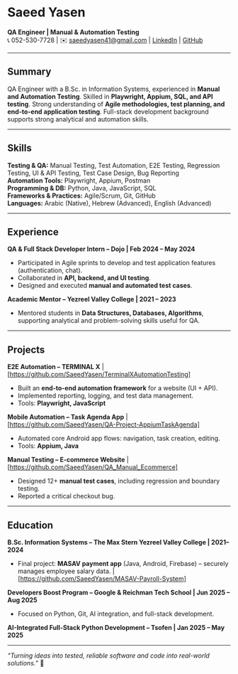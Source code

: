 # Saeed Yasen

**QA Engineer | Manual & Automation Testing**  
📞 052-530-7728 | ✉️ saeedyasen41@gmail.com | [LinkedIn](https://www.linkedin.com/in/saeed-yasen/) | [GitHub](https://github.com/SaeedYasen)

---

## Summary
QA Engineer with a B.Sc. in Information Systems, experienced in **Manual and Automation Testing**. Skilled in **Playwright, Appium, SQL, and API testing**. Strong understanding of **Agile methodologies, test planning, and end-to-end application testing**. Full-stack development background supports strong analytical and automation skills.

---

## Skills

**Testing & QA:** Manual Testing, Test Automation, E2E Testing, Regression Testing, UI & API Testing, Test Case Design, Bug Reporting  
**Automation Tools:** Playwright, Appium, Postman  
**Programming & DB:** Python, Java, JavaScript, SQL  
**Frameworks & Practices:** Agile/Scrum, Git, GitHub  
**Languages:** Arabic (Native), Hebrew (Advanced), English (Advanced)

---

## Experience

**QA & Full Stack Developer Intern – Dojo | Feb 2024 – May 2024**  
- Participated in Agile sprints to develop and test application features (authentication, chat).  
- Collaborated in **API, backend, and UI testing**.  
- Designed and executed **manual and automated test cases**.

**Academic Mentor – Yezreel Valley College | 2021 – 2023**  
- Mentored students in **Data Structures, Databases, Algorithms**, supporting analytical and problem-solving skills useful for QA.

---

## Projects

**E2E Automation – TERMINAL X** | [https://github.com/SaeedYasen/TerminalXAutomationTesting]  
- Built an **end-to-end automation framework** for a website (UI + API).  
- Implemented reporting, logging, and test data management.  
- Tools: **Playwright, JavaScript**

**Mobile Automation – Task Agenda App** | [https://github.com/SaeedYasen/QA-Project-AppiumTaskAgenda]  
- Automated core Android app flows: navigation, task creation, editing.  
- Tools: **Appium, Java**

**Manual Testing – E-commerce Website** | [https://github.com/SaeedYasen/QA_Manual_Ecommerce]  
- Designed 12+ **manual test cases**, including regression and boundary testing.  
- Reported a critical checkout bug.

---

## Education

**B.Sc. Information Systems – The Max Stern Yezreel Valley College | 2021–2024**  
- Final project: **MASAV payment app** (Java, Android, Firebase) – securely manages employee salary data. | [https://github.com/SaeedYasen/MASAV-Payroll-System]

**Developers Boost Program – Google & Reichman Tech School | Jun 2025 – Aug 2025**  
- Focused on Python, Git, AI integration, and full-stack development.

**AI-Integrated Full-Stack Python Development – Tsofen | Jan 2025 – May 2025**

---

*“Turning ideas into tested, reliable software and code into real-world solutions.”* 🚀

